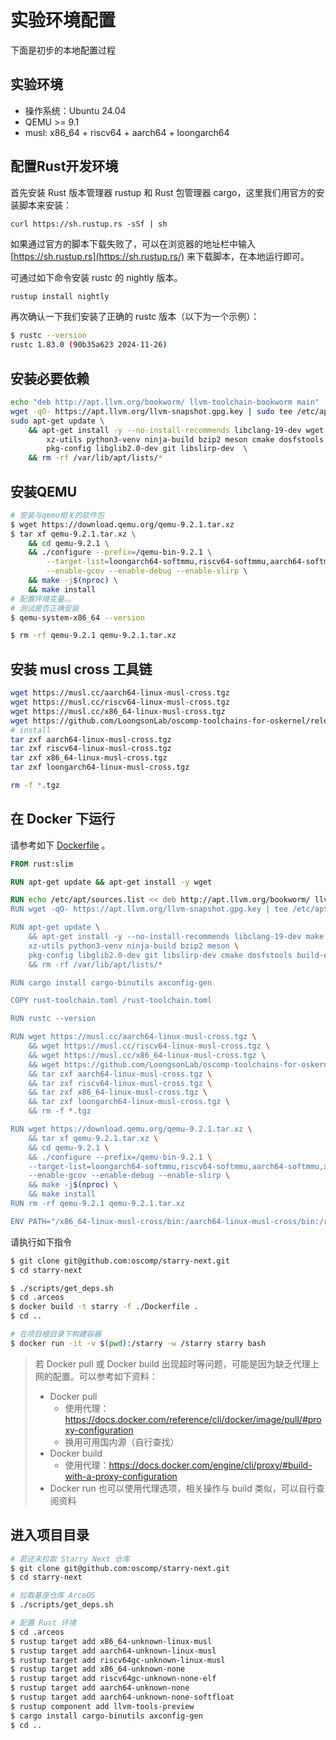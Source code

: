 # 实验环境配置

下面是初步的本地配置过程
## 实验环境
- 操作系统：Ubuntu 24.04
- QEMU >= 9.1
- musl: x86_64 + riscv64 + aarch64 + loongarch64

## 配置Rust开发环境
首先安装 Rust 版本管理器 rustup 和 Rust 包管理器 cargo，这里我们用官方的安装脚本来安装：

`curl https://sh.rustup.rs -sSf | sh`

如果通过官方的脚本下载失败了，可以在浏览器的地址栏中输入 [https://sh.rustup.rs](https://sh.rustup.rs/) 来下载脚本，在本地运行即可。


可通过如下命令安装 rustc 的 nightly 版本。

```bash
rustup install nightly
```

再次确认一下我们安装了正确的 rustc 版本（以下为一个示例）：

```bash
$ rustc --version
rustc 1.83.0 (90b35a623 2024-11-26)
```

## 安装必要依赖

```bash
echo "deb http://apt.llvm.org/bookworm/ llvm-toolchain-bookworm main" | sudo tee -a /etc/apt/sources.list
wget -qO- https://apt.llvm.org/llvm-snapshot.gpg.key | sudo tee /etc/apt/trusted.gpg.d/apt.llvm.org.asc
sudo apt-get update \
    && apt-get install -y --no-install-recommends libclang-19-dev wget make python3 \
        xz-utils python3-venv ninja-build bzip2 meson cmake dosfstools build-essential \
        pkg-config libglib2.0-dev git libslirp-dev  \
    && rm -rf /var/lib/apt/lists/*
```

## 安装QEMU

```bash
# 安装与qemu相关的软件包
$ wget https://download.qemu.org/qemu-9.2.1.tar.xz
$ tar xf qemu-9.2.1.tar.xz \
    && cd qemu-9.2.1 \
    && ./configure --prefix=/qemu-bin-9.2.1 \
        --target-list=loongarch64-softmmu,riscv64-softmmu,aarch64-softmmu,x86_64-softmmu \
        --enable-gcov --enable-debug --enable-slirp \
    && make -j$(nproc) \
    && make install
# 配置环境变量。。
# 测试是否正确安装
$ qemu-system-x86_64 --version

$ rm -rf qemu-9.2.1 qemu-9.2.1.tar.xz
```

## 安装 musl cross 工具链

```bash
wget https://musl.cc/aarch64-linux-musl-cross.tgz
wget https://musl.cc/riscv64-linux-musl-cross.tgz
wget https://musl.cc/x86_64-linux-musl-cross.tgz
wget https://github.com/LoongsonLab/oscomp-toolchains-for-oskernel/releases/download/loongarch64-linux-musl-cross-gcc-13.2.0/loongarch64-linux-musl-cross.tgz
# install
tar zxf aarch64-linux-musl-cross.tgz
tar zxf riscv64-linux-musl-cross.tgz
tar zxf x86_64-linux-musl-cross.tgz
tar zxf loongarch64-linux-musl-cross.tgz

rm -f *.tgz
```

## 在 Docker 下运行

请参考如下 [Dockerfile](https://github.com/oscomp/arceos/blob/main/Dockerfile) 。

```dockerfile
FROM rust:slim

RUN apt-get update && apt-get install -y wget

RUN echo /etc/apt/sources.list << deb http://apt.llvm.org/bookworm/ llvm-toolchain-bookworm main
RUN wget -qO- https://apt.llvm.org/llvm-snapshot.gpg.key | tee /etc/apt/trusted.gpg.d/apt.llvm.org.asc

RUN apt-get update \
    && apt-get install -y --no-install-recommends libclang-19-dev make python3 \
    xz-utils python3-venv ninja-build bzip2 meson \
    pkg-config libglib2.0-dev git libslirp-dev cmake dosfstools build-essential \
    && rm -rf /var/lib/apt/lists/*

RUN cargo install cargo-binutils axconfig-gen

COPY rust-toolchain.toml /rust-toolchain.toml

RUN rustc --version

RUN wget https://musl.cc/aarch64-linux-musl-cross.tgz \
    && wget https://musl.cc/riscv64-linux-musl-cross.tgz \
    && wget https://musl.cc/x86_64-linux-musl-cross.tgz \
    && wget https://github.com/LoongsonLab/oscomp-toolchains-for-oskernel/releases/download/loongarch64-linux-musl-cross-gcc-13.2.0/loongarch64-linux-musl-cross.tgz \
    && tar zxf aarch64-linux-musl-cross.tgz \
    && tar zxf riscv64-linux-musl-cross.tgz \
    && tar zxf x86_64-linux-musl-cross.tgz \
    && tar zxf loongarch64-linux-musl-cross.tgz \
    && rm -f *.tgz

RUN wget https://download.qemu.org/qemu-9.2.1.tar.xz \
    && tar xf qemu-9.2.1.tar.xz \
    && cd qemu-9.2.1 \
    && ./configure --prefix=/qemu-bin-9.2.1 \
    --target-list=loongarch64-softmmu,riscv64-softmmu,aarch64-softmmu,x86_64-softmmu \
    --enable-gcov --enable-debug --enable-slirp \
    && make -j$(nproc) \
    && make install
RUN rm -rf qemu-9.2.1 qemu-9.2.1.tar.xz

ENV PATH="/x86_64-linux-musl-cross/bin:/aarch64-linux-musl-cross/bin:/riscv64-linux-musl-cross/bin:/loongarch64-linux-musl-cross/bin:/qemu-bin-9.2.1/bin:$PATH"

```

请执行如下指令

```bash
$ git clone git@github.com:oscomp/starry-next.git
$ cd starry-next

$ ./scripts/get_deps.sh
$ cd .arceos
$ docker build -t starry -f ./Dockerfile .
$ cd ..

# 在项目根目录下构建容器
$ docker run -it -v $(pwd):/starry -w /starry starry bash
```

> 若 Docker pull 或 Docker build 出现超时等问题，可能是因为缺乏代理上网的配置。可以参考如下资料：
>
> - Docker pull
>   - 使用代理：https://docs.docker.com/reference/cli/docker/image/pull/#proxy-configuration
>   - 换用可用国内源（自行查找）
> - Docker build
>   - 使用代理：https://docs.docker.com/engine/cli/proxy/#build-with-a-proxy-configuration
> - Docker run 也可以使用代理选项，相关操作与 build 类似，可以自行查阅资料

## 进入项目目录

```bash
# 若还未拉取 Starry Next 仓库
$ git clone git@github.com:oscomp/starry-next.git
$ cd starry-next

# 拉取基座仓库 ArceOS
$ ./scripts/get_deps.sh

# 配置 Rust 环境
$ cd .arceos
$ rustup target add x86_64-unknown-linux-musl
$ rustup target add aarch64-unknown-linux-musl
$ rustup target add riscv64gc-unknown-linux-musl
$ rustup target add x86_64-unknown-none  
$ rustup target add riscv64gc-unknown-none-elf
$ rustup target add aarch64-unknown-none
$ rustup target add aarch64-unknown-none-softfloat
$ rustup component add llvm-tools-preview
$ cargo install cargo-binutils axconfig-gen
$ cd ..
```
